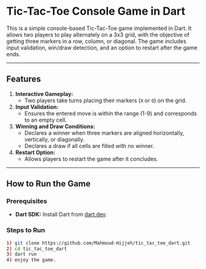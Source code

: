 # Tic-Tac-Toe Console Game in Dart

This is a simple console-based Tic-Tac-Toe game implemented in Dart. It allows two players to play alternately on a 3x3 grid, with the objective of getting three markers in a row, column, or diagonal. The game includes input validation, win/draw detection, and an option to restart after the game ends.

---

## Features
1. **Interactive Gameplay:**
   - Two players take turns placing their markers (`X` or `O`) on the grid.
2. **Input Validation:**
   - Ensures the entered move is within the range (1-9) and corresponds to an empty cell.
3. **Winning and Draw Conditions:**
   - Declares a winner when three markers are aligned horizontally, vertically, or diagonally.
   - Declares a draw if all cells are filled with no winner.
4. **Restart Option:**
   - Allows players to restart the game after it concludes.

---

## How to Run the Game

### Prerequisites
- **Dart SDK:** Install Dart from [dart.dev](https://dart.dev/get-dart).

### Steps to Run
   ```bash
   1) git clone https://github.com/Mahmoud-Hijjeh/tic_tac_toe_dart.git
   2) cd tic_tac_toe_dart
   3) dart run
   4) enjoy the game.


